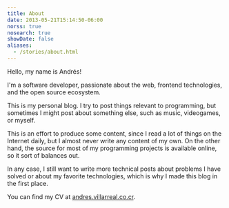 ```yaml
---
title: About
date: 2013-05-21T15:14:50-06:00
norss: true
nosearch: true
showDate: false
aliases:
  - /stories/about.html
---
```

Hello, my name is Andrés!

I'm a software developer, passionate about the web, frontend technologies, and the open source ecosystem.

This is my personal blog. I try to post things relevant to programming, but
sometimes I might post about something else, such as music, videogames, or myself.

This is an effort to produce some content, since I read a lot of things on the Internet
daily, but I almost never write any content of my own. On the other hand, the source for most of my
programming projects is available online, so it sort of balances out.

In any case, I still want to write more technical posts about problems I have solved
or about my favorite technologies, which is why I made this blog in the first place.

You can find my CV at [andres.villarreal.co.cr](https://andres.villarreal.co.cr/).
